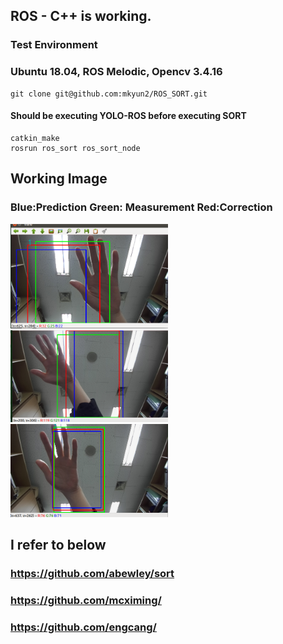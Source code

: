 ## ROS - C++ is working. 
### Test Environment
  ### Ubuntu 18.04, ROS Melodic, Opencv 3.4.16
<pre>
<code>git clone git@github.com:mkyun2/ROS_SORT.git</code>
</pre>
  #### Should be executing YOLO-ROS before executing SORT
<pre>
<code>catkin_make
rosrun ros_sort ros_sort_node</code>
</pre>
## Working Image
### Blue:Prediction Green: Measurement Red:Correction
<img src="/picture/test1.png" width = "50%" height = "50%"></img>
<img src="/picture/test2.png" width = "50%" height = "50%"></img>
<img src="/picture/test3.png" width = "50%" height = "50%"></img>

## I refer to below
### https://github.com/abewley/sort
### https://github.com/mcximing/
### https://github.com/engcang/



